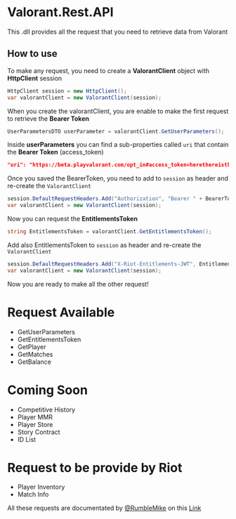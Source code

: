 # Valorant.Rest.API
This .dll provides all the request that you need to retrieve data from Valorant

## How to use
To make any request, you need to create a **ValorantClient** object with **HttpClient** session

```c#
HttpClient session = new HttpClient();
var valorantClient = new ValorantClient(session);
```

When you create the valorantClient, you are enable to make the first request to retrieve the **Bearer Token**

```c#
UserParametersDTO userParameter = valorantClient.GetUserParameters();
```

Inside **userParameters** you can find a sub-properties called `uri` that contain the **Bearer Token** (access_token)
```json
"uri": "https://beta.playvalorant.com/opt_in#access_token=herethereisthetoken&scope=openid&id_token=herethereistheidtoken&token_type=Bearer&expires_in=3600"
```

Once you saved the BearerToken, you need to add to `session` as header and re-create the `ValorantClient`

```c#
session.DefaultRequestHeaders.Add("Authorization", "Bearer " + BearerToken);
var valorantClient = new ValorantClient(session);
```

Now you can request the **EntitlementsToken**

```c#
string EntitlementsToken = valorantClient.GetEntitlementsToken();
```

Add also EntitlementsToken to `session` as header and re-create the `ValorantClient`
```c#
session.DefaultRequestHeaders.Add("X-Riot-Entitlements-JWT", EntitlementsToken);
var valorantClient = new ValorantClient(session);
```

Now you are ready to make all the other request!

# Request Available
- GetUserParameters
- GetEntitlementsToken
- GetPlayer
- GetMatches
- GetBalance

# Coming Soon
- Competitive History
- Player MMR
- Player Store
- Story Contract
- ID List

# Request to be provide by Riot
- Player Inventory
- Match Info

All these requests are documentated by [@RumbleMike](https://github.com/RumbleMike) on this [Link](https://github.com/RumbleMike/ValorantAPI)
